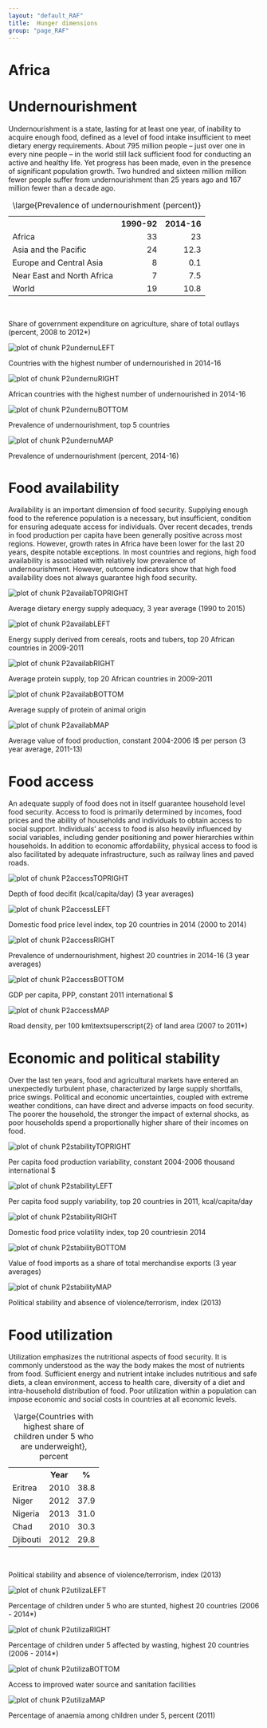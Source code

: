 ```yaml
---
layout: "default_RAF"
title:  Hunger dimensions
group: "page_RAF"
---
```


#  Africa

<!--
%
% PPPPPPPPPPPPPPPPP                                               tttt           222222222222222
% P::::::::::::::::P                                           ttt:::t          2:::::::::::::::22
% P::::::PPPPPP:::::P                                          t:::::t          2::::::222222:::::2
% PP:::::P     P:::::P                                         t:::::t          2222222     2:::::2
%   P::::P     P:::::Paaaaaaaaaaaaa  rrrrr   rrrrrrrrr   ttttttt:::::ttttttt                2:::::2
%   P::::P     P:::::Pa::::::::::::a r::::rrr:::::::::r  t:::::::::::::::::t                2:::::2
%   P::::PPPPPP:::::P aaaaaaaaa:::::ar:::::::::::::::::r t:::::::::::::::::t             2222::::2
%   P:::::::::::::PP           a::::arr::::::rrrrr::::::rtttttt:::::::tttttt        22222::::::22
%   P::::PPPPPPPPP      aaaaaaa:::::a r:::::r     r:::::r      t:::::t            22::::::::222
%   P::::P            aa::::::::::::a r:::::r     rrrrrrr      t:::::t           2:::::22222
%   P::::P           a::::aaaa::::::a r:::::r                  t:::::t          2:::::2
%   P::::P          a::::a    a:::::a r:::::r                  t:::::t    tttttt2:::::2
% PP::::::PP        a::::a    a:::::a r:::::r                  t::::::tttt:::::t2:::::2       222222
% P::::::::P        a:::::aaaa::::::a r:::::r                  tt::::::::::::::t2::::::2222222:::::2
% P::::::::P         a::::::::::aa:::ar:::::r                    tt:::::::::::tt2::::::::::::::::::2
% PPPPPPPPPP          aaaaaaaaaa  aaaarrrrrrr                      ttttttttttt  22222222222222222222
%


%%%%%%%%%%%%%%%%%%%%%%%%%%%%%%%%%%%%%%%%%%%%%%%%%%
%% PART2 - Hunger dimensions
%%%%%%%%%%%%%%%%%%%%%%%%%%%%%%%%%%%%%%%%%%%%%%%%%%
 -->








<!-- %   _   _             _                                         _       _                              _
%  | | | | _ __    __| |  ___  _ __  _ __    ___   _   _  _ __ (_) ___ | |__   _ __ ___    ___  _ __  | |_
%  | | | || '_ \  / _` | / _ \| '__|| '_ \  / _ \ | | | || '__|| |/ __|| '_ \ | '_ ` _ \  / _ \| '_ \ | __|
%  | |_| || | | || (_| ||  __/| |   | | | || (_) || |_| || |   | |\__ \| | | || | | | | ||  __/| | | || |_
%   \___/ |_| |_| \__,_| \___||_|   |_| |_| \___/  \__,_||_|   |_||___/|_| |_||_| |_| |_| \___||_| |_| \__|
 -->


<h1> Undernourishment </h1> 
<p>Undernourishment is a state, lasting for at least one year, of inability to acquire enough food, defined as a level of food intake insufficient to meet dietary energy requirements. About 795 million people – just over one in every nine people – in the world still lack sufficient food for conducting an active and healthy life. Yet progress has been made, even in the presence of significant population growth. Two hundred and sixteen million million fewer people suffer from undernourishment than 25 years ago and 167 million fewer than a decade ago.</p> 






<!-- html table generated in R 3.2.2 by xtable 1.7-4 package -->
<!-- Fri Oct 30 13:15:56 2015 -->
<table class="table table-striped table-hover">
<caption align="top"> \large{Prevalence of undernourishment (percent)} </caption>
<tr> <th>  </th> <th> 1990-92 </th> <th> 2014-16 </th>  </tr>
 <tr> <td> Africa </td> <td align="right"> 33 </td> <td align="right"> 23 </td> </tr>
  <tr> <td> Asia and the Pacific </td> <td align="right"> 24 </td> <td align="right"> 12.3 </td> </tr>
  <tr> <td> Europe and Central Asia </td> <td align="right"> 8 </td> <td align="right"> 0.1 </td> </tr>
  <tr> <td> Near East and North Africa </td> <td align="right"> 7 </td> <td align="right"> 7.5 </td> </tr>
  <tr> <td> World </td> <td align="right"> 19 </td> <td align="right"> 10.8 </td> </tr>
  </table>
</br> <p class='caption'>Share of government expenditure on agriculture, share of total outlays (percent, 2008 to 2012*)</p>


![plot of chunk P2undernuLEFT](figure/P2undernuLEFT-1.png) </br> <p class='caption'>Countries with the highest number of undernourished in 2014-16</p>

![plot of chunk P2undernuRIGHT](figure/P2undernuRIGHT-1.png) </br> <p class='caption'>African countries with the highest number of undernourished in 2014-16</p>


![plot of chunk P2undernuBOTTOM](figure/P2undernuBOTTOM-1.png) </br> <p class='caption'>Prevalence of undernourishment, top 5 countries</p>


![plot of chunk P2undernuMAP](figure/P2undernuMAP-1.png) </br> <p class='caption'>Prevalence of undernourishment (percent, 2014-16)</p>






<!-- %   _____                       _                             _   _           _       _   _   _   _
%  |  ___|   ___     ___     __| |     __ _  __   __   __ _  (_) | |   __ _  | |__   (_) | | (_) | |_   _   _
%  | |_     / _ \   / _ \   / _` |    / _` | \ \ / /  / _` | | | | |  / _` | | '_ \  | | | | | | | __| | | | |
%  |  _|   | (_) | | (_) | | (_| |   | (_| |  \ V /  | (_| | | | | | | (_| | | |_) | | | | | | | | |_  | |_| |
%  |_|      \___/   \___/   \__,_|    \__,_|   \_/    \__,_| |_| |_|  \__,_| |_.__/  |_| |_| |_|  \__|  \__, |
%                                                                                                       |___/ -->






<h1> Food availability </h1> 
<p>Availability is an important dimension of food security. Supplying enough food to the reference population is a necessary, but insufficient, condition for ensuring adequate access for individuals. Over recent decades, trends in food production per capita have been generally positive across most regions. However, growth rates in Africa have been lower for the last 20 years, despite notable exceptions. In most countries and regions, high food availability is associated with relatively low prevalence of undernourishment. However, outcome indicators show that high food availability does not always guarantee high food security.</p> 






![plot of chunk P2availabTOPRIGHT](figure/P2availabTOPRIGHT-1.png) </br> <p class='caption'>Average dietary energy supply adequacy, 3 year average (1990 to 2015)</p>


![plot of chunk P2availabLEFT](figure/P2availabLEFT-1.png) </br> <p class='caption'>Energy supply derived from cereals, roots and tubers, top 20 African countries in 2009-2011</p>

![plot of chunk P2availabRIGHT](figure/P2availabRIGHT-1.png) </br> <p class='caption'>Average protein supply, top 20 African countries in 2009-2011</p>


![plot of chunk P2availabBOTTOM](figure/P2availabBOTTOM-1.png) </br> <p class='caption'>Average supply of protein of animal origin</p>


![plot of chunk P2availabMAP](figure/P2availabMAP-1.png) </br> <p class='caption'>Average value of food production, constant 2004-2006 I\$ per person (3 year average, 2011-13)</p>





<!-- %   _____                       _
%  |  ___|   ___     ___     __| |     __ _    ___    ___    ___   ___   ___
%  | |_     / _ \   / _ \   / _` |    / _` |  / __|  / __|  / _ \ / __| / __|
%  |  _|   | (_) | | (_) | | (_| |   | (_| | | (__  | (__  |  __/ \__ \ \__ \
%  |_|      \___/   \___/   \__,_|    \__,_|  \___|  \___|  \___| |___/ |___/
% -->





<h1> Food access </h1> 
<p>An adequate supply of food does not in itself guarantee household level food security. Access to food is primarily determined by incomes, food prices and the ability of households and individuals to obtain access to social support. Individuals’ access to food is also heavily influenced by social variables, including gender positioning and power hierarchies within households. In addition to economic affordability, physical access to food is also facilitated by adequate infrastructure, such as railway lines and paved roads.</p> 






![plot of chunk P2accessTOPRIGHT](figure/P2accessTOPRIGHT-1.png) </br> <p class='caption'>Depth of food decifit (kcal/capita/day) (3 year averages)</p>


![plot of chunk P2accessLEFT](figure/P2accessLEFT-1.png) </br> <p class='caption'>Domestic food price level index, top 20 countries in 2014 (2000 to 2014)</p>

![plot of chunk P2accessRIGHT](figure/P2accessRIGHT-1.png) </br> <p class='caption'>Prevalence of undernourishment, highest 20 countries in 2014-16 (3 year averages)</p>


![plot of chunk P2accessBOTTOM](figure/P2accessBOTTOM-1.png) </br> <p class='caption'>GDP per capita, PPP, constant 2011 international \$</p>


![plot of chunk P2accessMAP](figure/P2accessMAP-1.png) </br> <p class='caption'>Road density, per 100 km\textsuperscript{2} of land area (2007 to 2011*)</p>



<!-- %   _____                       _           _             _       _   _   _   _
%  |  ___|   ___     ___     __| |    ___  | |_    __ _  | |__   (_) | | (_) | |_   _   _
%  | |_     / _ \   / _ \   / _` |   / __| | __|  / _` | | '_ \  | | | | | | | __| | | | |
%  |  _|   | (_) | | (_) | | (_| |   \__ \ | |_  | (_| | | |_) | | | | | | | | |_  | |_| |
%  |_|      \___/   \___/   \__,_|   |___/  \__|  \__,_| |_.__/  |_| |_| |_|  \__|  \__, |
%                                                                                   |___/ -->


<h1> Economic and political stability </h1> 
<p>Over the last ten years, food and agricultural markets have entered an unexpectedly turbulent phase, characterized by large supply shortfalls, price swings. Political and economic uncertainties, coupled with extreme weather conditions, can have direct and adverse impacts on food security. The poorer the household, the stronger the impact of external shocks, as poor households spend a proportionally higher share of their incomes on food.</p> 






![plot of chunk P2stabilityTOPRIGHT](figure/P2stabilityTOPRIGHT-1.png) </br> <p class='caption'>Per capita food production variability, constant 2004-2006 thousand international \$</p>


![plot of chunk P2stabilityLEFT](figure/P2stabilityLEFT-1.png) </br> <p class='caption'>Per capita food supply variability, top 20 countries in 2011, kcal/capita/day</p>

![plot of chunk P2stabilityRIGHT](figure/P2stabilityRIGHT-1.png) </br> <p class='caption'>Domestic food price volatility index, top 20 countriesin 2014</p>


![plot of chunk P2stabilityBOTTOM](figure/P2stabilityBOTTOM-1.png) </br> <p class='caption'>Value of food imports as a share of total merchandise exports (3 year averages)</p>


![plot of chunk P2stabilityMAP](figure/P2stabilityMAP-1.png) </br> <p class='caption'>Political stability and absence of violence/terrorism, index (2013)</p>


<!-- %   _____                       _             _     _   _   _                 _     _
%  |  ___|   ___     ___     __| |    _   _  | |_  (_) | | (_)  ____   __ _  | |_  (_)   ___    _ __
%  | |_     / _ \   / _ \   / _` |   | | | | | __| | | | | | | |_  /  / _` | | __| | |  / _ \  | '_ \
%  |  _|   | (_) | | (_) | | (_| |   | |_| | | |_  | | | | | |  / /  | (_| | | |_  | | | (_) | | | | |
%  |_|      \___/   \___/   \__,_|    \__,_|  \__| |_| |_| |_| /___|  \__,_|  \__| |_|  \___/  |_| |_|
% -->


<h1> Food utilization </h1> 
<p>Utilization emphasizes the nutritional aspects of food security. It is commonly understood as the way the body makes the most of nutrients from food. Sufficient energy and nutrient intake includes nutritious and safe diets, a clean environment, access to health care, diversity of a diet and intra-household distribution of food. Poor utilization within a population can impose economic and social costs in countries at all economic levels.</p> 





<!-- html table generated in R 3.2.2 by xtable 1.7-4 package -->
<!-- Fri Oct 30 13:16:02 2015 -->
<table class="table table-striped table-hover">
<caption align="top"> \large{Countries with highest share of children under 5 who are underweight}, percent </caption>
<tr> <th>  </th> <th> Year </th> <th> % </th>  </tr>
 <tr> <td> Eritrea </td> <td align="right"> 2010 </td> <td align="right"> 38.8 </td> </tr>
  <tr> <td> Niger </td> <td align="right"> 2012 </td> <td align="right"> 37.9 </td> </tr>
  <tr> <td> Nigeria </td> <td align="right"> 2013 </td> <td align="right"> 31.0 </td> </tr>
  <tr> <td> Chad </td> <td align="right"> 2010 </td> <td align="right"> 30.3 </td> </tr>
  <tr> <td> Djibouti </td> <td align="right"> 2012 </td> <td align="right"> 29.8 </td> </tr>
  </table>
</br> <p class='caption'>Political stability and absence of violence/terrorism, index (2013)</p>


![plot of chunk P2utilizaLEFT](figure/P2utilizaLEFT-1.png) </br> <p class='caption'>Percentage of children under 5 who are stunted, highest 20 countries (2006 - 2014*)</p>

![plot of chunk P2utilizaRIGHT](figure/P2utilizaRIGHT-1.png) </br> <p class='caption'>Percentage of children under 5 affected by wasting, highest 20 countries (2006 - 2014*)</p>


![plot of chunk P2utilizaBOTTOM](figure/P2utilizaBOTTOM-1.png) </br> <p class='caption'>Access to improved water source and sanitation facilities</p>


![plot of chunk P2utilizaMAP](figure/P2utilizaMAP-1.png) </br> <p class='caption'>Percentage of anaemia among children under 5, percent (2011)</p>

